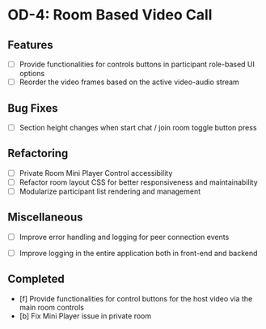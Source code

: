 # OD-4: Room Based Video Call

## Features
- [ ] Provide functionalities for controls buttons in participant role-based UI options
- [ ] Reorder the video frames based on the active video-audio stream

## Bug Fixes
- [ ] Section height changes when start chat / join room toggle button press

## Refactoring
- [ ] Private Room Mini Player Control accessibility
- [ ] Refactor room layout CSS for better responsiveness and maintainability
- [ ] Modularize participant list rendering and management

## Miscellaneous
- [ ] Improve error handling and logging for peer connection events
- [ ] Improve logging in the entire application both in front-end and backend


## Completed
- [f] Provide functionalities for control buttons for the host video via the main room controls
- [b] Fix Mini Player issue in private room
